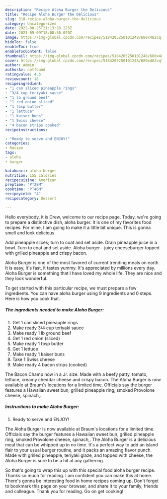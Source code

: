 ```yaml
---
description: "Recipe Aloha Burger the Delicious"
title: "Recipe Aloha Burger the Delicious"
slug: 318-recipe-aloha-burger-the-delicious
category: Uncategorized
date: 2022-08-25T21:13:28.223Z
date: 2023-05-09T18:08:30.079Z
image: https://img-global.cpcdn.com/recipes/5184205250101248/680x482cq70/aloha-burger-recipe-main-photo.jpg
hideToc: false
enableToc: true
enableTocContent: false
thumbnail: https://img-global.cpcdn.com/recipes/5184205250101248/680x482cq70/aloha-burger-recipe-main-photo.jpg
cover: https://img-global.cpcdn.com/recipes/5184205250101248/680x482cq70/aloha-burger-recipe-main-photo.jpg
author: Admin
authorAv: notfound
ratingvalue: 4.6
reviewcount: 18
recipeingredient:
- "1 can sliced pineapple rings"
- "3/4 cup teriyaki sauce"
- "1 lb ground beef"
- "1 red onion sliced"
- "1 tbsp butter"
- "1 lettuce"
- "1 kaiser buns"
- "1 Swiss cheese"
- "4 bacon strips cooked"
recipeinstructions:

- "Ready to serve and ENJOY!"
categories:
- Recipe
tags:
- aloha
- burger

katakunci: aloha burger 
nutrition: 155 calories
recipecuisine: American
preptime: "PT28M"
cooktime: "PT46M"
recipeyield: "4"
recipecategory: Dessert

---
```



Hello everybody, it is Drew, welcome to our recipe page. Today, we're going to prepare a distinctive dish, aloha burger. It is one of my favorites food recipes. For mine, I am going to make it a little bit unique. This is gonna smell and look delicious.

Add pineapple slices; turn to coat and set aside. Drain pineapple juice in a bowl. Turn to coat and set aside. Aloha burger - juicy cheeseburger topped with grilled pineapple and crispy bacon.

Aloha Burger is one of the most favored of current trending meals on earth. It is easy, it's fast, it tastes yummy. It's appreciated by millions every day. Aloha Burger is something that I have loved my whole life. They are nice and they look wonderful.


To get started with this particular recipe, we must prepare a few ingredients. You can have aloha burger using 9 ingredients and 0 steps. Here is how you cook that.

<!--inarticleads1-->

##### The ingredients needed to make Aloha Burger:

1. Get 1 can sliced pineapple rings
1. Make ready 3/4 cup teriyaki sauce
1. Make ready 1 lb ground beef
1. Get 1 red onion (sliced)
1. Make ready 1 tbsp butter
1. Get 1 lettuce
1. Make ready 1 kaiser buns
1. Take 1 Swiss cheese
1. Make ready 4 bacon strips (cooked)


The Bacon Champ now in a Jr. size. Made with a beefy patty, tomato, lettuce, creamy cheddar cheese and crispy bacon. The Aloha Burger is now available at Braum&#39;s locations for a limited time. Officials say the burger features a Hawaiian sweet bun, grilled pineapple ring, smoked Provolone cheese, spinach,. 

<!--inarticleads2-->

##### Instructions to make Aloha Burger:


1. Ready to serve and ENJOY!

The Aloha Burger is now available at Braum&#39;s locations for a limited time. Officials say the burger features a Hawaiian sweet bun, grilled pineapple ring, smoked Provolone cheese, spinach,. The Aloha Burger is a delicious meal that can be whipped up in no time. It&#39;s a perfect way to add an island flair to your usual burger routine, and it packs an amazing flavor punch. Made with grilled pineapple, teriyaki glaze, and topped with cheese, the Aloha Burger is sure to be a hit at any gathering. 

So that's going to wrap this up with this special food aloha burger recipe. Thanks so much for reading. I am confident you can make this at home. There's gonna be interesting food in home recipes coming up. Don't forget to bookmark this page on your browser, and share it to your family, friends and colleague. Thank you for reading. Go on get cooking!
